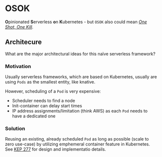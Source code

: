 # OSOK
**O**pinionated **S**erverless **o**n **K**ubernetes - but `OSOK` also could mean _[One Shot, One Kill](https://www.urbandictionary.com/define.php?term=One%20shot%20one%20kill)_.

## Architecure
What are the major architectural ideas for this naïve serverless framework?

###  Motivation
Usually serverless frameworks, which are based on Kubernetes, usually are using `Pods` as the smallest entity, like knative.

However, scheduling of a `Pod` is very expensive:
* Scheduler needs to find a node
* Init-container can delay start times
* IP address assignments/limitation (think AWS) as each `Pod` needs to have a dedicated one

### Solution
Reusing an existing, already scheduled `Pod` as long as possible (scale to zero use-case) by utilizing emphemeral container feature in Kubernetes. See [KEP 277](https://github.com/kubernetes/enhancements/tree/master/keps/sig-node/277-ephemeral-containers) for design and implementatio details.
